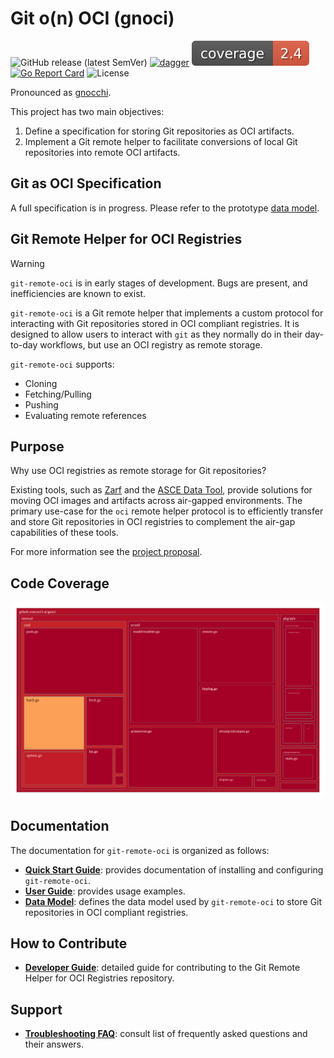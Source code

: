 # Git o(n) OCI (gnoci)

![GitHub release (latest SemVer)](https://img.shields.io/github/v/release/act3-ai/gnoci)
[![dagger](https://github.com/act3-ai/gnoci/actions/workflows/github-actions.yaml/badge.svg)](https://github.com/act3-ai/gnoci/actions/workflows/github-actions.yaml)
![Coverage](docs/figures/badges/coverage.svg)
[![Go Report Card](https://goreportcard.com/badge/github.com/act3-ai/gnoci)](https://goreportcard.com/report/github.com/act3-ai/gnoci)
![License](https://img.shields.io/github/license/act3-ai/gnoci)

Pronounced as [gnocchi](https://www.merriam-webster.com/dictionary/gnocchi).

This project has two main objectives:

1. Define a specification for storing Git repositories as OCI artifacts.
2. Implement a Git remote helper to facilitate conversions of local Git repositories into remote OCI artifacts.

## Git as OCI Specification

A full specification is in progress. Please refer to the prototype [data model](docs/design/oci-data-model.md).

## Git Remote Helper for OCI Registries

> [!WARNING]
> `git-remote-oci` is in early stages of development. Bugs are present, and inefficiencies are known to exist.

`git-remote-oci` is a Git remote helper that implements a custom protocol for interacting with Git repositories stored in OCI compliant registries. It is designed to allow users to interact with `git` as they normally do in their day-to-day workflows, but use an OCI registry as remote storage.

`git-remote-oci` supports:

- Cloning
- Fetching/Pulling
- Pushing
- Evaluating remote references

## Purpose

Why use OCI registries as remote storage for Git repositories?

Existing tools, such as [Zarf](https://zarf.dev/) and the [ASCE Data Tool](https://github.com/act3-ai/data-tool), provide solutions for moving OCI images and artifacts across air-gapped environments. The primary use-case for the `oci` remote helper protocol is to efficiently transfer and store Git repositories in OCI registries to complement the air-gap capabilities of these tools.

For more information see the [project proposal](./docs/proposal/proposal.md).

## Code Coverage

![Coverage](docs/figures/badges/coverage-treemap.svg)

## Documentation

The documentation for `git-remote-oci` is organized as follows:

- **[Quick Start Guide](docs/quick-start-guide.md)**: provides documentation of installing and configuring `git-remote-oci`.
- **[User Guide](docs/user-guide.md)**: provides usage examples.
- **[Data Model](docs/design/oci-data-model.md)**: defines the data model used by `git-remote-oci` to store Git repositories in OCI compliant registries.

## How to Contribute

- **[Developer Guide](docs/developer-guide.md)**: detailed guide for contributing to the Git Remote Helper for OCI Registries repository.

## Support

- **[Troubleshooting FAQ](docs/troubleshooting-faq.md)**: consult list of frequently asked questions and their answers.
